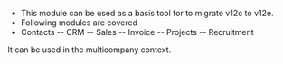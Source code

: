 - This module can be used as a basis tool for to migrate v12c to v12e.
- Following modules are covered
 - Contacts
-- CRM
-- Sales
-- Invoice
-- Projects
-- Recruitment

It can be used in the multicompany context.